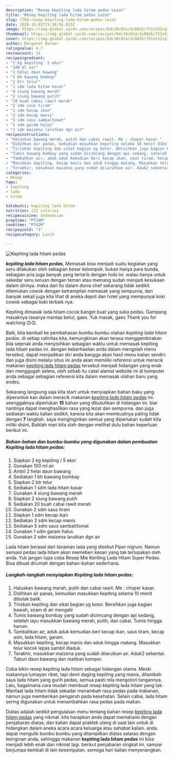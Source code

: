 ```yaml
---
description: "Resep Kepiting lada hitam pedas Lezat"
title: "Resep Kepiting lada hitam pedas Lezat"
slug: 1764-resep-kepiting-lada-hitam-pedas-lezat
date: 2020-10-03T23:30:56.015Z
image: https://img-global.cpcdn.com/recipes/6dc30c92ac3c08d5/751x532cq70/kepiting-lada-hitam-pedas-foto-resep-utama.jpg
thumbnail: https://img-global.cpcdn.com/recipes/6dc30c92ac3c08d5/751x532cq70/kepiting-lada-hitam-pedas-foto-resep-utama.jpg
cover: https://img-global.cpcdn.com/recipes/6dc30c92ac3c08d5/751x532cq70/kepiting-lada-hitam-pedas-foto-resep-utama.jpg
author: Margaret Barker
ratingvalue: 4.7
reviewcount: 14
recipeingredient:
- "2 kg kepiting  5 ekor"
- "100 ml air"
- "2 helai daun bawang"
- "1 bh bawang bombay"
- "2 btr telur"
- "1 sdm lada hitam kasar"
- "4 siung bawang merah"
- "2 siung bawang putih"
- "20 buah cabai rawit merah"
- "2 sdm saus tiram"
- "1 sdm kecap ikan"
- "2 sdm kecap manis"
- "5 sdm saus sambaltomat"
- "1 sdm garam halus"
- "2 sdm maizena larutkan dgn air"
recipeinstructions:
- "Haluskan bawang merah, putih dan cabai rawit. Me : choper kasar."
- "Didihkan air panas, kemudian masukkan kepiting selama 10 menit dibolak balik."
- "Tiriskan kepiting dan sikat bagian yg kotor. Bersihkan juga bagian bawah, siram di air mengalir"
- "Tumis bawang bombay yang sudah dicimcang dengan api sedang, setelah layu masukkan bawang merah, putih, dan cabai. Tumis hingga harum."
- "Tambahkan air, aduk aduk kemudian beri kecap ikan, saus tiram, kecap asin, lada hitam, garam."
- "Masukkan kepiting, kecap manis dan aduk hingga matang. Masukkan telur kocok lepas sambil diaduk."
- "Terakhir, masukkan maizena yang sudah dilarutkan air. Aduk2 sebentar. Taburi daun bawang dan matikan kompor."
categories:
- Resep
tags:
- kepiting
- lada
- hitam

katakunci: kepiting lada hitam 
nutrition: 212 calories
recipecuisine: Indonesian
preptime: "PT34M"
cooktime: "PT42M"
recipeyield: "3"
recipecategory: Lunch

---
```



![Kepiting lada hitam pedas](https://img-global.cpcdn.com/recipes/6dc30c92ac3c08d5/751x532cq70/kepiting-lada-hitam-pedas-foto-resep-utama.jpg)

<b><i>kepiting lada hitam pedas</i></b>, Memasak bisa menjadi suatu kegiatan yang seru dilakukan oleh sebagian besar kelompok. bukan hanya para bunda, sebagian pria juga banyak yang tertarik dengan hobi ini. walau hanya untuk sekedar seru seruan dengan teman atau memang sudah menjadi kesukaan dalam dirinya. maka dari itu dalam dunia chef sekarang tidak sedikit ditemukan cowok dengan ketrampilan memasak yang sempurna, dan banyak sekali juga kita lihat di aneka depot dan hotel yang mempunyai koki cowok sebagai koki terbaik nya.

Kepiting dimasak lada hitam cocok banget buat yang suka pedas. Gampang masaknya rasanya mantap betul, gaes. Yuk masak, gaes Thank you for watching 😊😊.

Baik, kita kembali ke pembahasan bumbu bumbu olahan <i>kepiting lada hitam pedas</i>. di setiap rutinitas kita, kemungkinan akan terasa menggembirakan bila sejenak anda menyisihkan sebagian waktu untuk memasak kepiting lada hitam pedas ini. dengan keberhasilan anda dalam mengolah menu tersebut, dapat menjadikan diri anda bangga akan hasil menu kalian sendiri. dan juga disini melalui situs ini anda akan memiliki referensi untuk meracik makanan <u>kepiting lada hitam pedas</u> tersebut menjadi hidangan yang enak dan menggugah selera, oleh sebab itu catat alamat website ini di komputer anda sebagai sebagian referensi kita dalam memasak olahan baru yang endes.


Sekarang langsung saja kita start untuk menyiapkan bahan baku yang diperuntuk kan dalam meracik makanan <u><i>kepiting lada hitam pedas</i></u> ini. seenggaknya diperlukan <b>15</b> bahan yang dibutuhkan di hidangan ini. biar nantinya dapat menghasilkan rasa yang lezat dan sempurna. dan juga sediakan waktu kalian sedikit, karena kita akan membuatnya paling tidak dengan <b>7</b> langkah. saya menginginkan semua yang diperlukan sudah kita miliki disini, Baiklah mari kita olah dengan melihat dulu bahan keperluan berikut ini.

<!--inarticleads1-->

##### Bahan-bahan dan bumbu-bumbu yang digunakan dalam pembuatan Kepiting lada hitam pedas:

1. Siapkan 2 kg kepiting / 5 ekor
1. Gunakan 100 ml air
1. Ambil 2 helai daun bawang
1. Sediakan 1 bh bawang bombay
1. Siapkan 2 btr telur
1. Sediakan 1 sdm lada hitam kasar
1. Gunakan 4 siung bawang merah
1. Siapkan 2 siung bawang putih
1. Sediakan 20 buah cabai rawit merah
1. Gunakan 2 sdm saus tiram
1. Siapkan 1 sdm kecap ikan
1. Sediakan 2 sdm kecap manis
1. Sediakan 5 sdm saus sambal/tomat
1. Gunakan 1 sdm garam halus
1. Gunakan 2 sdm maizena larutkan dgn air


Lada hitam berasal dari tanaman lada yang disebut Piper nigrum. Namun sensasi pedas lada hitam akan memeberi kesan yang tak terlupakan oleh anda. Yuk jangan lupa coba Resep Mie Keriting Lada Hitam Super Pedas. Bisa dibuat dirumah dengan bahan-bahan sederhana. 

<!--inarticleads2-->

##### Langkah-langkah menyiapkan Kepiting lada hitam pedas:

1. Haluskan bawang merah, putih dan cabai rawit. Me : choper kasar.
1. Didihkan air panas, kemudian masukkan kepiting selama 10 menit dibolak balik.
1. Tiriskan kepiting dan sikat bagian yg kotor. Bersihkan juga bagian bawah, siram di air mengalir
1. Tumis bawang bombay yang sudah dicimcang dengan api sedang, setelah layu masukkan bawang merah, putih, dan cabai. Tumis hingga harum.
1. Tambahkan air, aduk aduk kemudian beri kecap ikan, saus tiram, kecap asin, lada hitam, garam.
1. Masukkan kepiting, kecap manis dan aduk hingga matang. Masukkan telur kocok lepas sambil diaduk.
1. Terakhir, masukkan maizena yang sudah dilarutkan air. Aduk2 sebentar. Taburi daun bawang dan matikan kompor.


Coba bikin resep kepiting lada hitam sebagai hidangan utama. Meski makannya lumayan ribet, tapi demi daging kepiting yang manis, ditambah saus lada hitam yang gurih pedas, semua pasti rela mengotori tangannya. Lalu, bagaimana cara mudah membuat resep kepiting lada hitam yang tak. Manfaat lada hitam tidak sekadar menambah rasa pedas pada makanan, namun juga memberikan pengaruh pada kesehatan. Selain cabai, lada hitam sering digunakan untuk menambahkan rasa pedas pada makan. 

Diatas adalah sedikit pengulasan menu tentang bahan resep <u>kepiting lada hitam pedas</u> yang nikmat. kita harapkan anda dapat memahami dengan penjabaran diatas, dan kalian dapat praktek ulang di saat lain untuk di hidangkan dalam aneka acara acara keluarga atau sahabat kalian. anda dapat mengulik bumbu bumbu yang ditampilkan diatas selaras dengan keinginan anda, sehingga makanan <b>kepiting lada hitam pedas</b> ini bisa menjadi lebih enak dan nikmat lagi. berikut penjabaran singkat ini, sampai berjumpa kembali di lain kesempatan. semoga hari kalian menyenangkan.
